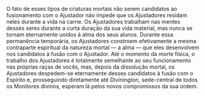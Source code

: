 ﻿O fato de esses tipos de criaturas mortais não serem candidatos ao fusionamento com o Ajustador não impede que os Ajustadores residam neles durante a vida na carne. Os Ajustadores trabalham nas mentes desses seres durante a curta duração da sua vida material, mas nunca se tornam eternamente unidos à alma dos seus alunos. Durante essa permanência temporária, os Ajustadores constroem efetivamente a mesma contraparte espiritual da natureza mortal — a alma — que eles desenvolvem nos candidatos à fusão com o Ajustador. Até o momento da morte física, o trabalho dos Ajustadores é totalmente semelhante ao seu funcionamento nas próprias raças de vocês, mas, depois da dissolução mortal, os Ajustadores despedem-se eternamente desses candidatos à fusão com o Espírito e, prosseguindo diretamente até Divínington, sede-central de todos os Monitores divinos, esperam lá pelos novos compromissos da sua ordem.